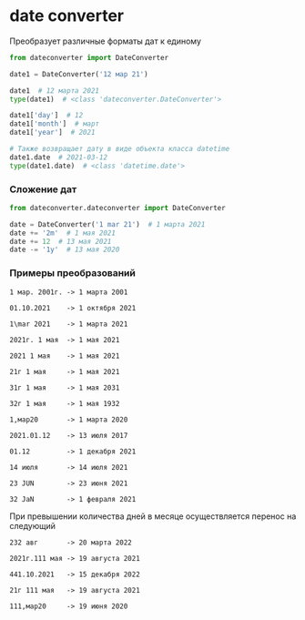# date converter

Преобразует различные форматы дат к единому

```python
from dateconverter import DateConverter

date1 = DateConverter('12 мар 21')

date1  # 12 марта 2021
type(date1)  # <class 'dateconverter.DateConverter'>

date1['day']  # 12
date1['month']  # март
date1['year']  # 2021

# Также возвращает дату в виде объекта класса datetime
date1.date  # 2021-03-12
type(date1.date)  # <class 'datetime.date'>
```
### Сложение дат

```python
from dateconverter.dateconverter import DateConverter

date = DateConverter('1 mar 21')  # 1 марта 2021
date += '2m'  # 1 мая 2021
date += 12  # 13 мая 2021
date -= '1y'  # 13 мая 2020
```

### Примеры преобразований

    1 мар. 2001г. -> 1 марта 2001
    
    01.10.2021    -> 1 октября 2021
    
    1\mar 2021    -> 1 марта 2021
    
    2021г. 1 мая  -> 1 мая 2021
    
    2021 1 мая    -> 1 мая 2021
    
    21г 1 мая     -> 1 мая 2021
    
    31г 1 мая     -> 1 мая 2031
    
    32г 1 мая     -> 1 мая 1932

    1,мар20       -> 1 марта 2020
    
    2021.01.12    -> 13 июля 2017
    
    01.12         -> 1 декабря 2021
    
    14 июля       -> 14 июля 2021
    
    23 JUN        -> 23 июня 2021
    
    32 JaN        -> 1 февраля 2021

При превышении количества дней в месяце осуществляется перенос на следующий
    
    232 авг       -> 20 марта 2022
    
    2021г.111 мая -> 19 августа 2021
    
    441.10.2021   -> 15 декабря 2022
    
    21г 111 мая   -> 19 августа 2021
    
    111,мар20     -> 19 июня 2020

